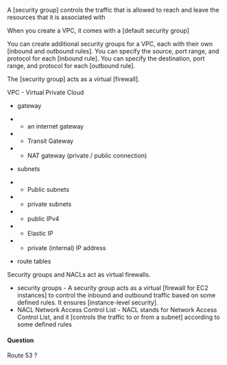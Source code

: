 A [security group] controls the traffic that is allowed to reach and leave the resources that it is associated with

When you create a VPC, it comes with a [default security group]

You can create additional security groups for a VPC, each with their own [inbound and outbound rules]. 
You can specify the source, port range, and protocol for each [inbound rule]. 
You can specify the destination, port range, and protocol for each [outbound rule].

The [security group] acts as a virtual [firewall].

VPC - Virtual Private Cloud
* gateway
* * an internet gateway
* * Transit Gateway
* * NAT gateway (private / public connection)


* subnets
* * Public subnets
* * private subnets

* * public IPv4
* * Elastic IP
* * private (internal) IP address

* route tables

Security groups and NACLs act as virtual firewalls.
* security groups - A security group acts as a virtual [firewall for EC2 instances] to control the inbound and outbound traffic based on some defined rules. 
    It ensures [instance-level security].
* NACL Network Access Control List - NACL stands for Network Access Control List, 
  and it [controls the traffic to or from a subnet] according to some defined rules

#### Question 
Route 53 ?